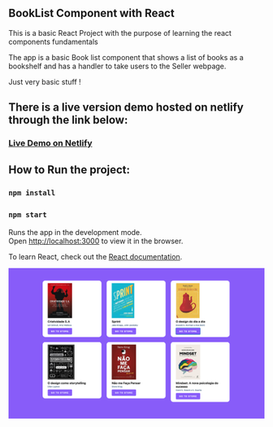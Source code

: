 ## BookList Component with React

This is a basic React Project with the purpose of learning the react components fundamentals

The app is a basic Book list component that shows a list of books as a bookshelf and has a
handler to take users to the Seller webpage.

Just very basic stuff !

## There is a live version demo hosted on netlify through the link below:

### [Live Demo on Netlify](https://b0oklist.netlify.app/)

## How to Run the project:

### `npm install`

### `npm start`

Runs the app in the development mode.\
Open [http://localhost:3000](http://localhost:3000) to view it in the browser.

To learn React, check out the [React documentation](https://reactjs.org/).

![BookList](./src/assets/image-1.png)
